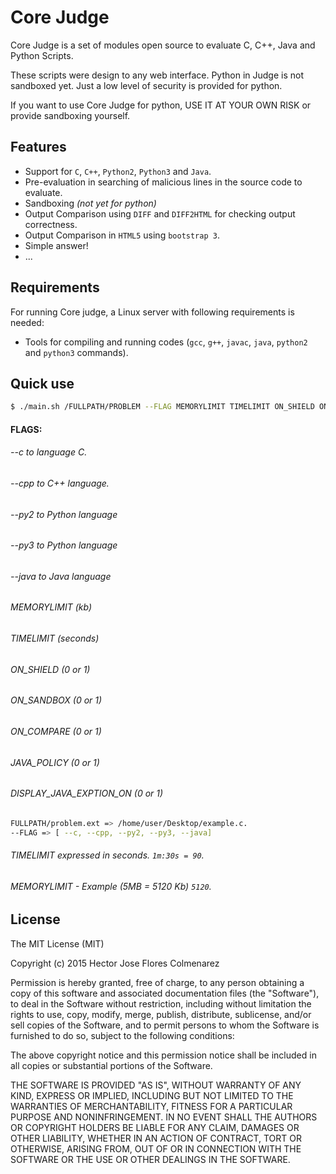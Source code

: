 # Core Judge

Core Judge is a set of modules open source to evaluate C, C++, Java and Python Scripts. 

These scripts were design to any web interface. Python in Judge is not sandboxed yet. Just a low level of security is provided for python.

If you want to use Core Judge for python, USE IT AT YOUR OWN RISK or provide sandboxing yourself.


## Features

  * Support for `C`, `C++`, `Python2`, `Python3` and `Java`.
  * Pre-evaluation in searching of malicious lines in the source code to evaluate.
  * Sandboxing _(not yet for python)_
  * Output Comparison using `DIFF` and `DIFF2HTML` for checking output correctness.
  * Output Comparison in `HTML5` using `bootstrap 3`.
  * Simple answer!
  * ...

## Requirements

For running Core judge, a Linux server with following requirements is needed:

  * Tools for compiling and running codes (`gcc`, `g++`, `javac`, `java`, `python2` and `python3` commands).


## Quick use

```sh
$ ./main.sh /FULLPATH/PROBLEM --FLAG MEMORYLIMIT TIMELIMIT ON_SHIELD ON_SANDBOX ON_COMPARE ON_DIFF2HMTL JAVA_POLICY DISPLAY_JAVA_EXCEPTION_ON
```

#### FLAGS:
###### --c to language C.
###### --cpp to C++ language.
###### --py2 to Python language
###### --py3 to Python language
###### --java to Java language

###### MEMORYLIMIT (kb)
###### TIMELIMIT (seconds)
###### ON_SHIELD (0 or 1)
###### ON_SANDBOX (0 or 1)
###### ON_COMPARE (0 or 1)
###### JAVA_POLICY (0 or 1)
###### DISPLAY_JAVA_EXPTION_ON (0 or 1)


```sh
FULLPATH/problem.ext => /home/user/Desktop/example.c.
--FLAG => [ --c, --cpp, --py2, --py3, --java]
```
###### TIMELIMIT expressed in seconds. `1m:30s = 90`.
###### MEMORYLIMIT - Example (5MB = 5120 Kb) `5120`.

## License

The MIT License (MIT)

Copyright (c) 2015 Hector Jose Flores Colmenarez

Permission is hereby granted, free of charge, to any person obtaining a copy
of this software and associated documentation files (the "Software"), to deal
in the Software without restriction, including without limitation the rights
to use, copy, modify, merge, publish, distribute, sublicense, and/or sell
copies of the Software, and to permit persons to whom the Software is
furnished to do so, subject to the following conditions:

The above copyright notice and this permission notice shall be included in
all copies or substantial portions of the Software.

THE SOFTWARE IS PROVIDED "AS IS", WITHOUT WARRANTY OF ANY KIND, EXPRESS OR
IMPLIED, INCLUDING BUT NOT LIMITED TO THE WARRANTIES OF MERCHANTABILITY,
FITNESS FOR A PARTICULAR PURPOSE AND NONINFRINGEMENT. IN NO EVENT SHALL THE
AUTHORS OR COPYRIGHT HOLDERS BE LIABLE FOR ANY CLAIM, DAMAGES OR OTHER
LIABILITY, WHETHER IN AN ACTION OF CONTRACT, TORT OR OTHERWISE, ARISING FROM,
OUT OF OR IN CONNECTION WITH THE SOFTWARE OR THE USE OR OTHER DEALINGS IN
THE SOFTWARE.